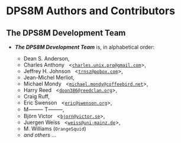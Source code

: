 <!-- vim: set ft=markdown ts=2 sw=2 cc=80 ai et spell nolist wrap lbr :-->
<!-- SPDX-License-Identifier: LicenseRef-CF-GAL -->
<!-- SPDX-FileCopyrightText: 2021-2024 The DPS8M Development Team -->
<!-- scspell-id: 8d7a0f11-f778-11ec-b024-80ee73e9b8e7 -->

<!-- pagebreak -->

# DPS8M Authors and Contributors

<!-- br -->

## The DPS8M Development Team

<!-- br -->

* ***The DPS8M Development Team*** is, in alphabetical order:

  * Dean S. Anderson, &nbsp;
  * Charles Anthony &nbsp;
    \<[`charles.unix.pro@gmail.com`](mailto:charles.unix.pro@gmail.com)\>,
  * Jeffrey H. Johnson &nbsp;
    \<[`trnsz@pobox.com`](mailto:trnsz@pobox.com)\>,
  * Jean-Michel Merliot, &nbsp;
  * Michael Mondy &nbsp;
    \<[`michael.mondy@coffeebird.net`](mailto:michael.mondy@coffeebird.net)\>,
  * Harry Reed &nbsp;
    \<[`doon386@reedclan.org`](mailto:doon386@reedclan.org)\>,
  * Craig Ruff, &nbsp;
  * Eric Swenson &nbsp;
    \<[`eric@swenson.org`](mailto:eric@swenson.org)\>,
  * M⸻ T⸻, &nbsp;
  * Björn Victor &nbsp;
    \<[`bjorn@victor.se`](mailto:bjorn@victor.se)\>,
  * Juergen Weiss &nbsp;
    \<[`weiss@uni-mainz.de`](mailto:weiss@uni-mainz.de)\>,
  * M. Williams (`OrangeSquid`) &nbsp;
  * *and others ...*
